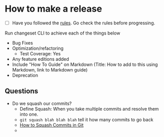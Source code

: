 # How to make a release

- [ ] Have you followed the [rules](RULES.md). Go check the rules before progressing.

Run changeset CLI to achieve each of the things below
- Bug Fixes
- Optimization/refactoring
  - Test Coverage: Yes
- Any feature editions added
- Include "How To Guide" on Markdown (Title: How to add to this using Markdown, link to Markdown guide)
- Deprecation

## Questions

- Do we squash our commits?
  - Define Squash: When you take multiple commits and resolve them into one.
  - `git squash blah blah blah` tell it how many commits to go back
  - [How to Squash Commits in Git](https://www.git-tower.com/learn/git/faq/git-squash#:~:text=To%20%22squash%22%20in%20Git%20means,stand%2Dalone%20git%20squash%20command.)
  - 